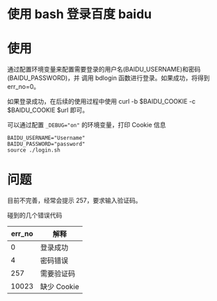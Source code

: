 使用 bash 登录百度 baidu
==============================================

# 使用

通过配置环境变量来配置需要登录的用户名(BAIDU_USERNAME)和密码(BAIDU_PASSWORD)，并
调用 bdlogin 函数进行登录。如果成功，将得到 err_no=0。

如果登录成功，在后续的使用过程中使用 curl -b $BAIDU_COOKIE -c $BAIDU_COOKIE $url
即可。

可以通过配置 `_DEBUG="on"` 的环境变量，打印 Cookie 信息

```
BAIDU_USERNAME="Username"
BAIDU_PASSWORD="password"
source ./login.sh

```

# 问题

目前不完善，经常会提示 257，要求输入验证码。

碰到的几个错误代码

| err_no         | 解释                              |
| -------------- | --------------------------------- |
| 0              | 登录成功                          |
| 4              | 密码错误                          |
| 257            | 需要验证码                        |
| 10023          | 缺少 Cookie                       |

